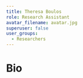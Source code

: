 ```yaml
---
title: Theresa Boulos
role: Research Assistant
avatar_filename: avatar.jpg
superuser: false
user_groups:
  - Researchers
---
```


# Bio